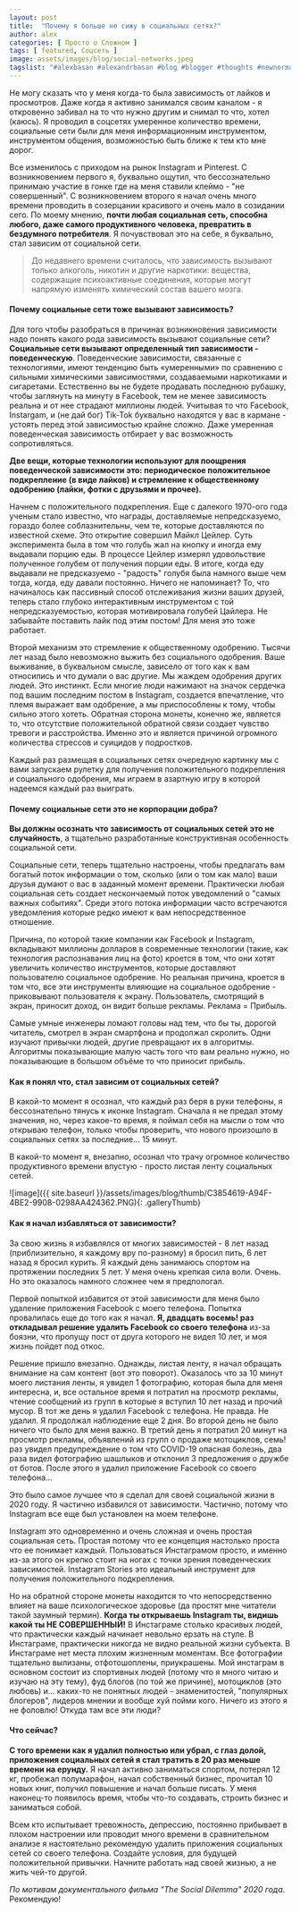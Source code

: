 ```yaml
---
layout: post
title:  "Почему я больше не сижу в социальных сетях?"
author: alex
categories: [ Просто о Сложном ]
tags: [ featured, Соцсеть ]
image: assets/images/blog/social-networks.jpeg
tagslist: "#alexbasan #alexandrbasan #blog #blogger #thoughts #newnormal #lifeisgood #freedom #алексбасан #александрбасан #блог #блоггер #социальнаясеть #соцсетьзависимость #зависимость #личныйопыт #простоосложном"
---
```


Не могу сказать что у меня когда-то была зависимость от лайков и просмотров. Даже когда я активно занимался своим каналом - я откровенно забивал на то что нужно другим и снимал то что, хотел (каюсь). Я проводил в соцсетях умеренное количество времени, социальные сети были для меня информационным инструментом, инструментом общения, возможностью быть ближе к тем кто мне дорог.

Все изменилось с приходом на рынок Instagram и Pinterest. С возникновением первого я, буквально ощутил, что бессознательно принимаю участие в гонке где на меня ставили клеймо - "не совершенный". С возникновением второго я начал очень много времени проводить в созерцании красивого и очень мало в созидании сего. По моему мнению, **почти любая социальная сеть, способна любого, даже самого продуктивного человека, превратить в бездумного потребителя**. Я почувствовал это на себе, я буквально, стал зависим от социальной сети.

> До недавнего времени считалось, что зависимость вызывают только алкоголь, никотин и другие наркотики: вещества, содержащие психоактивные соединения, которые могут напрямую изменять химический состав вашего мозга.

#### Почему социальные сети тоже вызывают зависимость?

Для того чтобы разобраться в причинах возникновения зависимости надо понять какого рода зависимость вызывают социальные сети? **Социальные сети вызывают определенный тип зависимости - поведенческую**. Поведенческие зависимости, связанные с технологиями, имеют тенденцию быть «умеренными» по сравнению с сильными химическими зависимостями, создаваемыми наркотиками и сигаретами. Естественно вы не будете продавать последнюю рубашку, чтобы заглянуть на минуту в Facebook, тем не менее зависимость реальна и от нее страдают миллионы людей. Учитывая то что Facebook, Instargam, и (не дай бог) Tik-Tok буквально находятся у вас в кармане - устоять перед этой зависимостью крайне сложно. Даже умеренная поведенческая зависимость отбирает у вас возможность сопротивляться.

**Две вещи, которые технологии используют для поощрения поведенческой зависимости это: периодическое положительное подкрепление (в виде лайков) и стремление к общественному одобрению (лайки, фотки с друзьями и прочее).**

Начнем с положительного подкрепления. Еще с далекого 1970-ого года ученым стало известно, что награды, доставляемые непредсказуемо, гораздо более соблазнительны, чем те, которые доставляются по известной схеме. Это открытие совершил Майкл Цейлер. Суть эксперимента была в том что голубь жал на кнопку и иногда ему выдавали порцию еды. В процессе Цейлер измерял удовольствие полученное голубем от получения порции еды. В итоге, когда еду выдавали не предсказуемо - "радость" голубя была намного выше чем тогда, когда, еду давали постоянно. Ничего не напоминает? То, что начиналось как пассивный способ отслеживания жизни ваших друзей, теперь стало глубоко интерактивным инструментом с той непредсказуемостью, которая мотивировала голубей Цайлера. Не забывайте поставить лайк под этим постом! Для меня это тоже работает.

Второй механизм это стремление к общественному одобрению. Тысячи лет назад было невозможно выжить без социального одобрения. Ваше выживание, в буквальном смысле, зависело от того как к вам относились и что думали о вас другие. Мы жаждем одобрения других людей. Это инстинкт. Если многие люди нажимают на значок сердечка под вашим последним постом в Instagram, создается впечатление, что племя выражает вам одобрение, а мы приспособлены к тому, чтобы сильно этого хотеть. Обратная сторона монеты, конечно же, является то, что отсутствие положительной обратной связи создает чувство тревоги и расстройства. Именно это и является причиной огромного количества стрессов и суицидов у подростков.

Каждый раз размещая в социальных сетях очередную картинку мы с вами запускаем рулетку для получения положительного подкрепления и социального одобрения, мы играем в азартную игру в которой надеемся каждый раз выиграть. 

#### Почему социальные сети это не корпорации добра?

**Вы должны осознать что зависимость от социальных сетей это не случайность**, а тщательно разработанные конструктивная особенность социальной сети.

Социальные сети, теперь тщательно настроены, чтобы предлагать вам богатый поток информации о том, сколько (или о том как мало) ваши друзья думают о вас в заданный момент времени. Практически любая социальная сеть создает нескончаемый поток уведомлений о "самых важных событиях". Среди этого потока информации часто встречаются уведомления которые редко имеют к вам непосредственное отношение. 

Причина, по которой такие компании как Facebook и Instagram, вкладывают миллионы долларов в современные технологии (такие, как технология распознавания лиц на фото) кроется в том, что они хотят увеличить количество инструментов, которые доставляют пользователю социальное одобрение. Но реальная причина, кроется в том что, все эти инструменты влияющие на социальное одобрение - приковывают пользователя к экрану. Пользователь, смотрящий в экран, приносит доход, он видит больше рекламы. Реклама = Прибыль.

Самые умные инженеры ломают головы над тем, что бы ты, дорогой читатель, смотрел в экран смартфона и продолжал скролить. Одни изучают привычки людей, другие превращают их в алгоритмы. Алгоритмы показывающие малую часть того что вам реально нужно, но показывающие в большом объёме то что приносит прибыль.

#### Как я понял что, стал зависим от социальных сетей?

В какой-то момент я осознал, что каждый раз беря в руки телефоны, я бессознательно тянусь к иконке Instagram. Сначала я не предал этому значения, но, через какое-то время, я поймал себя на мысли о том что открываю телефон, только чтобы проверить, что нового произошло в социальных сетях за последние... 15 минут.

В какой-то момент я, внезапно, осознал что трачу огромное количество продуктивного времени впустую - просто листая ленту социальных сетей.

![image]({{ site.baseurl }}/assets/images/blog/thumb/C3854619-A94F-4BE2-9908-0298AA424362.PNG){: .galleryThumb}

#### Как я начал избавляться от зависимости?

За свою жизнь я избавлялся от многих зависимостей - 8 лет назад (приблизительно, я каждому вру по-разному) я бросил пить, 6 лет назад я бросил курить. Я каждый день занимаюсь спортом на протяжении последних 5 лет. У меня очень крепкая сила воли. Очень. Но это оказалось намного сложнее чем я предпологал.

Первой попыткой избавится от этой зависимости для меня было удаление приложения Facebook с моего телефона. Попытка провалилась еще до того как я начал. **Я, двадцать восемь! раз откладывал решение удалить Facebook со своего телефона** из-за боязни, что пропущу пост от друга которого не видел 10 лет, и моя жизнь пойдет под откос.

Решение пришло внезапно. Однажды, листая ленту, я начал обращать внимание на сам контент (вот это поворот). Оказалось что за 10 минут моего листания ленты, я увидел 1 фотографию, которая была для меня интересна, и, все остальное время я потратил на просмотр рекламы, чтение сообщений из групп в которые я вступил 10 лет назад и прочий мусор. В тот же день я удалил Facebook с телефона. Не правда. Не удалил. Я продолжал наблюдение еще 2 дня. Во второй день не было ничего что было для меня важно. В третий день я потратил 20 минут на просмотр рекламы, объявлений из групп о продаже мотоциклов, семь! раз увидел предупреждение о том что COVID-19 опасная болезнь, два раза видел фотографию шашлыков и отклонил 3 предложения о дружбе от ботов. После этого я удалил приложение Facebook со своего телефона...

Это было самое лучшее что я сделал для своей социальной жизни в 2020 году. Я частично избавился от зависимости. Частично, потому что Instagram все еще был установлен на моем телефоне.

Instagram это одновременно и очень сложная и очень простая социальная сеть. Простая потому что ее концепция настолько проста что ее понимает каждый. Пользоваться Инстаграмом просто, и именно из-за этого он крепко стоит на ногах с точки зрения поведенческих зависимостей. Instagram Stories это идеальный инструмент для получения положительного подкрепления. 

Но на обратной стороне монеты находится то что непосредственно влияет на ваше психологическое здоровье (да простят мне читатели такой заумный термин). **Когда ты открываешь Instagram ты, видишь какой ты НЕ СОВЕРШЕННЫЙ!** В Инстаграме столько красивых людей, что практически каждый начинает невольно ерзать на стуле. В Инстаграме, практически никогда не видно реальной жизни субъекта. В Инстаграме нет места плохим жизненным моментам. Все фотографии тщательно вылизаны, отфотошоплены, приукрашены. Мой инстаграм в основном состоит из спортивных людей (потому что я много читаю и изучаю на эту тему), фуд блогов (по той же причине), мотоциклов (это любовь) и... каких-то не понятных людей - знаменитостей, "популярных блогеров", лидеров мнении и вообще хуй пойми кого. Ничего из этого я не фоловлю! Откуда там все эти люди?

#### Что сейчас?

**С того времени как я удалил полностью или убрал, с глаз долой, приложения социальных сетей я стал тратить в 20 раз меньше времени на ерунду.** Я начал активно заниматься спортом, потерял 12 кг, пробежал полумарафон, начал собственный бизнес, прочитал 10 новых книг, получил повышение и начал больше писать. У меня наконец-то появилось время, чтобы что-то создавать, строить бизнес и заниматься собой. 

Всем кто испытывает тревожность, депрессию, постоянно прибывает в плохом настроении или проводит много времени в сравнительном анализе я настоятельно рекомендую удалить приложения социальных сетей со своего телефона. Создайте условия, для будущей положительной привычки. Начните работать над своей жизнью, а не жить чей-то другой.

*По мотивам документального фильма "The Social Dilemma" 2020 года*. Рекомендую!
